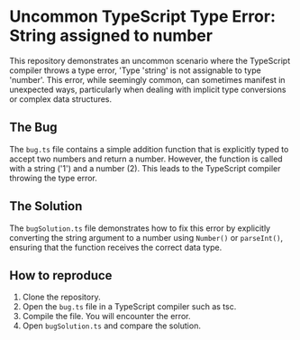 # Uncommon TypeScript Type Error: String assigned to number

This repository demonstrates an uncommon scenario where the TypeScript compiler throws a type error, 'Type 'string' is not assignable to type 'number'. This error, while seemingly common, can sometimes manifest in unexpected ways, particularly when dealing with implicit type conversions or complex data structures.

## The Bug

The `bug.ts` file contains a simple addition function that is explicitly typed to accept two numbers and return a number.  However, the function is called with a string ('1') and a number (2). This leads to the TypeScript compiler throwing the type error.

## The Solution

The `bugSolution.ts` file demonstrates how to fix this error by explicitly converting the string argument to a number using `Number()` or `parseInt()`, ensuring that the function receives the correct data type.

## How to reproduce
1. Clone the repository.
2. Open the `bug.ts` file in a TypeScript compiler such as tsc.
3. Compile the file. You will encounter the error. 
4. Open `bugSolution.ts` and compare the solution.